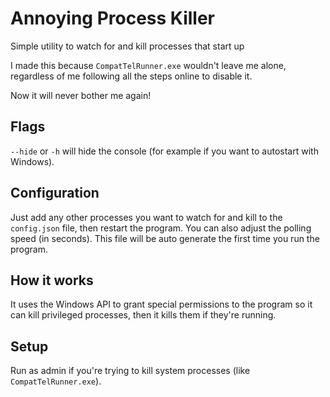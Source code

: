 # Annoying Process Killer
Simple utility to watch for and kill processes that start up

I made this because `CompatTelRunner.exe` wouldn't leave me alone, regardless of me following all the steps online to disable it.

Now it will never bother me again!

## Flags
`--hide` or `-h` will hide the console (for example if you want to autostart with Windows).

## Configuration
Just add any other processes you want to watch for and kill to the `config.json` file, then restart the program. You can also adjust the polling speed (in seconds). This file will be auto generate the first time you run the program.

## How it works
It uses the Windows API to grant special permissions to the program so it can kill privileged processes, then it kills them if they're running.

## Setup
Run as admin if you're trying to kill system processes (like `CompatTelRunner.exe`).
